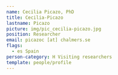 ```yaml
---
name: Cecilia Picazo, PhD
title: Cecilia-Picazo
lastname: Picazo
picture: img/pic_cecilia-picazo.jpg
position: Researcher
email: picazoc [at] chalmers.se
flags:
  - es Spain
person-category: H Visiting researchers
template: people/profile
---
```

